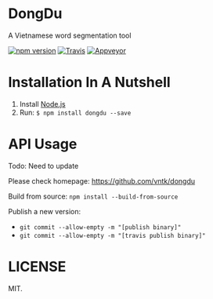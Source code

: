 # DongDu

A Vietnamese word segmentation tool

[![npm version](https://img.shields.io/npm/v/dongdu.svg?style=flat)](https://www.npmjs.com/package/dongdu)
[![Travis](https://travis-ci.org/vntk/dongdu.svg?branch=master)](https://travis-ci.org/vntk/dongdu)
[![Appveyor](https://ci.appveyor.com/api/projects/status/6migx3pv0n9wajbm/branch/master?svg=true)](https://ci.appveyor.com/project/Vunb/dongdu-5uwp6/branch/master)


# Installation In A Nutshell

1. Install [Node.js](http://nodejs.org/)
2. Run: `$ npm install dongdu --save`

# API Usage

Todo: Need to update

Please check homepage: https://github.com/vntk/dongdu

Build from source: `npm install --build-from-source`

Publish a new version: 

* `git commit --allow-empty -m "[publish binary]"`
* `git commit --allow-empty -m "[travis publish binary]"`

LICENSE
========

MIT.